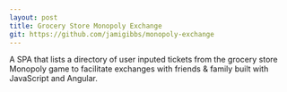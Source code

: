 ```yaml
---
layout: post
title: Grocery Store Monopoly Exchange
git: https://github.com/jamigibbs/monopoly-exchange
---
```


A SPA that lists a directory of user inputed tickets from the grocery store Monopoly game to facilitate exchanges with friends & family built with JavaScript and Angular.
